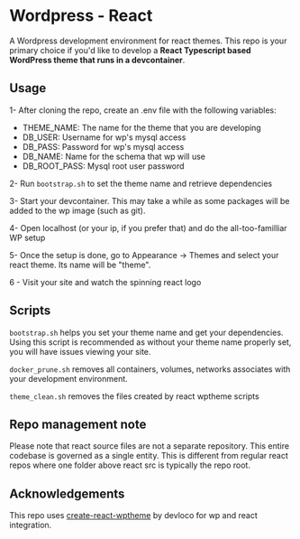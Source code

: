 # Wordpress - React

A Wordpress development environment for react themes. This repo is your primary 
choice if you'd like to develop a **React Typescript based WordPress theme that 
runs in a devcontainer**.

## Usage

1- After cloning the repo, create an .env file with the following variables:

- THEME_NAME: The name for the theme that you are developing
- DB_USER: Username for wp's mysql access
- DB_PASS: Password for wp's mysql access
- DB_NAME: Name for the schema that wp will use
- DB_ROOT_PASS: Mysql root user password

2- Run `bootstrap.sh` to set the theme name and retrieve dependencies

3- Start your devcontainer. This may take a while as some packages will be added to the wp image (such as git).

4- Open localhost (or your ip, if you prefer that) and do the all-too-familliar
WP setup

5- Once the setup is done, go to Appearance -> Themes and select your react 
theme. Its name will be "theme".

6 - Visit your site and watch the spinning react logo

## Scripts

`bootstrap.sh` helps you set your theme name and get your dependencies. Using
this script is recommended as without your theme name properly set, you will 
have issues viewing your site.

`docker_prune.sh` removes all containers, volumes, networks associates with your
development environment.

`theme_clean.sh` removes the files created by react wptheme scripts

## Repo management note

Please note that react source files are not a separate repository. This
entire codebase is governed as a single entity. This is different from regular
react repos where one folder above react src is typically the repo root.

## Acknowledgements

This repo uses [create-react-wptheme](https://github.com/devloco/create-react-wptheme) by devloco for wp and react integration.

